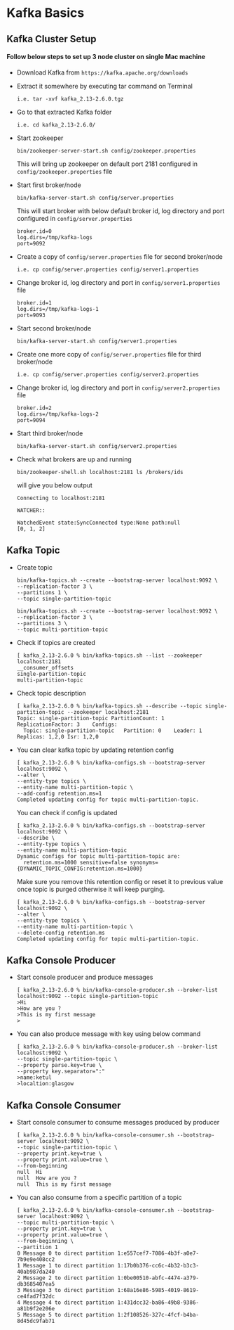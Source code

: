 # Kafka Basics
## Kafka Cluster Setup

#### Follow below steps to set up 3 node cluster on single Mac machine

* Download Kafka from ```https://kafka.apache.org/downloads```
* Extract it somewhere by executing tar command on Terminal

  ```i.e. tar -xvf kafka_2.13-2.6.0.tgz```
* Go to that extracted Kafka folder
   
  ```i.e. cd kafka_2.13-2.6.0/```
* Start zookeeper
   
  ```bin/zookeeper-server-start.sh config/zookeeper.properties```
  
  This will bring up zookeeper on default port 2181 configured in ```config/zookeeper.properties``` file
* Start first broker/node

  ```bin/kafka-server-start.sh config/server.properties```  
  
  This will start broker with below default broker id, log directory and port configured in ```config/server.properties```
  ```   
  broker.id=0  
  log.dirs=/tmp/kafka-logs  
  port=9092
  ``` 
* Create a copy of ```config/server.properties``` file for second broker/node
   
  ```i.e. cp config/server.properties config/server1.properties```
* Change broker id, log directory and port in ```config/server1.properties``` file
   
  ```
  broker.id=1
  log.dirs=/tmp/kafka-logs-1
  port=9093
  ```
* Start second broker/node

  ```bin/kafka-server-start.sh config/server1.properties```    
* Create one more copy of ```config/server.properties``` file for third broker/node

  ```i.e. cp config/server.properties config/server2.properties```
* Change broker id, log directory and port in ```config/server2.properties``` file
   
  ```
  broker.id=2
  log.dirs=/tmp/kafka-logs-2
  port=9094
  ```   
* Start third broker/node

   ```bin/kafka-server-start.sh config/server2.properties```     
   
* Check what brokers are up and running

  ```bin/zookeeper-shell.sh localhost:2181 ls /brokers/ids```  
  
  will give you below output
  
  ```
  Connecting to localhost:2181
 
  WATCHER::
  
  WatchedEvent state:SyncConnected type:None path:null
  [0, 1, 2]
  ```

## Kafka Topic 

* Create topic

  ```
  bin/kafka-topics.sh --create --bootstrap-server localhost:9092 \
  --replication-factor 3 \
  --partitions 1 \
  --topic single-partition-topic
  ```
  
  ```
  bin/kafka-topics.sh --create --bootstrap-server localhost:9092 \
  --replication-factor 3 \
  --partitions 3 \
  --topic multi-partition-topic
  ```
* Check if topics are created 

  ```$xslt
  [ kafka_2.13-2.6.0 % bin/kafka-topics.sh --list --zookeeper localhost:2181                                                                      
  __consumer_offsets
  single-partition-topic
  multi-partition-topic
  ```  
  
* Check topic description
  ```$xslt
  [ kafka_2.13-2.6.0 % bin/kafka-topics.sh --describe --topic single-partition-topic --zookeeper localhost:2181
  Topic: single-partition-topic	PartitionCount: 1	ReplicationFactor: 3	Configs: 
  	Topic: single-partition-topic	Partition: 0	Leader: 1	Replicas: 1,2,0	Isr: 1,2,0
  ```    

* You can clear kafka topic by updating retention config

  ```$xslt
  [ kafka_2.13-2.6.0 % bin/kafka-configs.sh --bootstrap-server localhost:9092 \
  --alter \
  --entity-type topics \
  --entity-name multi-partition-topic \
  --add-config retention.ms=1
  Completed updating config for topic multi-partition-topic.
  ```  
  
  You can check if config is updated
  
  ```$xslt
  [ kafka_2.13-2.6.0 % bin/kafka-configs.sh --bootstrap-server localhost:9092 \
  --describe \
  --entity-type topics \
  --entity-name multi-partition-topic
  Dynamic configs for topic multi-partition-topic are:
    retention.ms=1000 sensitive=false synonyms={DYNAMIC_TOPIC_CONFIG:retention.ms=1000}
  ```
  
  Make sure you remove this retention config or reset it to previous value once topic is purged otherwise it will keep purging.
  
  ```$xslt
  [ kafka_2.13-2.6.0 % bin/kafka-configs.sh --bootstrap-server localhost:9092 \
  --alter \
  --entity-type topics \
  --entity-name multi-partition-topic \
  --delete-config retention.ms                           
  Completed updating config for topic multi-partition-topic.
  ```
## Kafka Console Producer

* Start console producer and produce messages

  ```
  [ kafka_2.13-2.6.0 % bin/kafka-console-producer.sh --broker-list localhost:9092 --topic single-partition-topic
  >Hi
  >How are you ?
  >This is my first message
  >
  ```
  
* You can also produce message with key using below command
  
  ```$xslt
  [ kafka_2.13-2.6.0 % bin/kafka-console-producer.sh --broker-list localhost:9092 \
  --topic single-partition-topic \
  --property parse.key=true \
  --property key.separator=":"
  >name:ketul
  >localtion:glasgow
  ```
## Kafka Console Consumer

* Start console consumer to consume messages produced by producer
  
  ```
  [ kafka_2.13-2.6.0 % bin/kafka-console-consumer.sh --bootstrap-server localhost:9092 \
  --topic single-partition-topic \
  --property print.key=true \
  --property print.value=true \
  --from-beginning 
  null	Hi
  null	How are you ?
  null	This is my first message
  ```
* You can also consume from a specific partition of a topic
  
  ```$xslt
  [ kafka_2.13-2.6.0 % bin/kafka-console-consumer.sh --bootstrap-server localhost:9092 \
  --topic multi-partition-topic \
  --property print.key=true \
  --property print.value=true \
  --from-beginning \
  --partition 1
  0	Message 0 to direct partition 1:e557cef7-7086-4b3f-a0e7-7b9e9e408cc2
  1	Message 1 to direct partition 1:17b0b376-cc6c-4b32-b3c3-40ab987da240
  2	Message 2 to direct partition 1:0be00510-abfc-4474-a379-db3685407ea5
  3	Message 3 to direct partition 1:68a16e86-5985-4019-8619-ce4fad7f32dc
  4	Message 4 to direct partition 1:431dcc32-ba86-49b8-9386-a81b9f2e206e
  5	Message 5 to direct partition 1:2f108526-327c-4fcf-b4ba-8d45dc9fab71
  ```